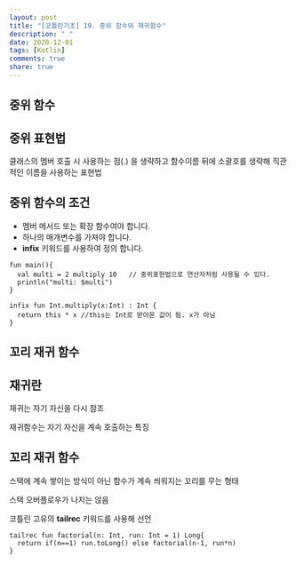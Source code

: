 ```yaml
---
layout: post
title: "[코틀린기초] 19. 중위 함수와 재귀함수"
description: " "
date: 2020-12-01
tags: [Kotlin]
comments: true
share: true
---   
```



## 중위 함수
  
  ## 중위 표현법
  
  클래스의 멤버 호출 시 사용하는 점(.) 을 생략하고 함수이름 뒤에 소괄호를 생략해 직관적인 이름을 사용하는 표현법
  
  
  ## 중위 함수의 조건
  
  - 멤버 메서드 또는 확장 함수여야 합니다.
  - 하나의 매개변수를 가져야 합니다.
  - **infix** 키워드를 사용하여 정의 합니다.
  
  
  ```
  fun main(){
    val multi = 2 multiply 10   // 중위표현법으로 연산자처럼 사용될 수 있다.
    println("multi: $multi")
  }
  
  infix fun Int.multiply(x:Int) : Int {
    return this * x //this는 Int로 받아온 값이 됨. x가 아님
  }
  ```
  
## 꼬리 재귀 함수
  
  ## 재귀란
  
  재귀는 자기 자신을 다시 참조
  
  재귀함수는 자기 자신을 계속 호출하는 특징
  
  ## 꼬리 재귀 함수
  
  스택에 계속 쌓이는 방식이 아닌 함수가 계속 씌워지는 꼬리를 무는 형태
  
  스택 오버플로우가 나지는 않음
  
  코틀린 고유의 **tailrec** 키워드를 사용해 선언
  
  ``` 
  tailrec fun factorial(n: Int, run: Int = 1) Long{
    return if(n==1) run.toLong() else factorial(n-1, run*n)
  }
  ```
